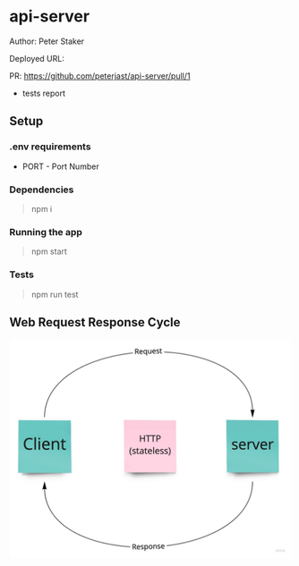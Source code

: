 # api-server

Author: Peter Staker

Deployed URL:

PR: https://github.com/peterjast/api-server/pull/1

* tests report

## Setup

### .env requirements

* PORT - Port Number

### Dependencies

> npm i

### Running the app

> npm start

### Tests

> npm run test

## Web Request Response Cycle

![WRRC](./assets/WRRC.jpg)

